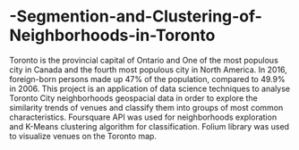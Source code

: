 # -Segmention-and-Clustering-of-Neighborhoods-in-Toronto
Toronto is the provincial capital of Ontario and One of the most populous city in Canada and the fourth most populous city in North America. In 2016, foreign-born persons made up 47% of the population, compared to 49.9% in 2006. This project is an application of data science techniques to analyse Toronto City neighborhoods geospacial data in order to explore the similarity trends of venues and classify them into groups of most common characteristics. Foursquare API was used for neighborhoods exploration and K-Means clustering algorithm for classification. Folium library was used to visualize venues on the Toronto map.
